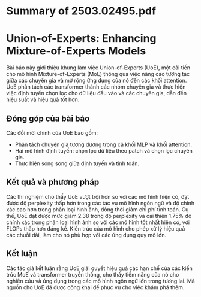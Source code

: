 # Summary of 2503.02495.pdf

# Union-of-Experts: Enhancing Mixture-of-Experts Models

Bài báo này giới thiệu khung làm việc Union-of-Experts (UoE), một cải tiến cho mô hình Mixture-of-Experts (MoE) thông qua việc nâng cao tương tác giữa các chuyên gia và mở rộng ứng dụng của nó đến các khối attention. UoE phân tách các transformer thành các nhóm chuyên gia và thực hiện việc định tuyến chọn lọc cho dữ liệu đầu vào và các chuyên gia, dẫn đến hiệu suất và hiệu quả tốt hơn.

## Đóng góp của bài báo

Các đổi mới chính của UoE bao gồm:
- Phân tách chuyên gia tương đương trong cả khối MLP và khối attention.
- Hai mô hình định tuyến: chọn lọc dữ liệu theo patch và chọn lọc chuyên gia.
- Thực hiện song song giữa định tuyến và tính toán.

## Kết quả và phương pháp

Các thí nghiệm cho thấy UoE vượt trội hơn so với các mô hình hiện có, đạt được độ perplexity thấp hơn trong các tác vụ mô hình ngôn ngữ và độ chính xác cao hơn trong phân loại hình ảnh, đồng thời giảm chi phí tính toán. Cụ thể, UoE đạt được mức giảm 2.38 trong độ perplexity và cải thiện 1.75% độ chính xác trong phân loại hình ảnh so với các mô hình tốt nhất hiện có, với FLOPs thấp hơn đáng kể. Kiến trúc của mô hình cho phép xử lý hiệu quả các chuỗi dài, làm cho nó phù hợp với các ứng dụng quy mô lớn.

## Kết luận

Các tác giả kết luận rằng UoE giải quyết hiệu quả các hạn chế của các kiến trúc MoE và transformer truyền thống, cho thấy tiềm năng của nó cho nghiên cứu và ứng dụng trong các mô hình ngôn ngữ lớn trong tương lai. Mã nguồn cho UoE đã được công khai để phục vụ cho việc khám phá thêm.

